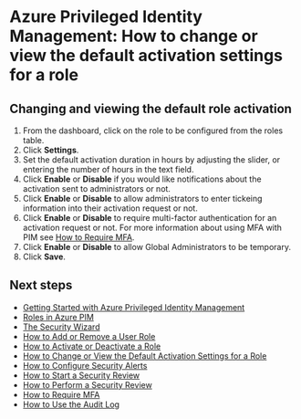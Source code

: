 <properties
   pageTitle="Azure Privileged Identity Management: How To Change or View the Default Settings for a Role"
   description="Learn how to change the default settings for privileged identities with the Azure Privileged Identity Management extension."
   services="active-directory"
   documentationCenter=""
   authors="kgremban"
   manager="stevenpo"
   editor=""/>

<tags
   ms.service="active-directory"
   ms.devlang="na"
   ms.topic="article"
   ms.tgt_pltfrm="na"
   ms.workload="identity"
   ms.date="01/21/2016"
   ms.author="kgremban"/>

# Azure Privileged Identity Management: How to change or view the default activation settings for a role
## Changing and viewing the default role activation
1. From the dashboard, click on the role to be configured from the roles table.
2. Click **Settings**.
3. Set the default activation duration in hours by adjusting the slider, or entering the number of hours in the text field.
4. Click **Enable** or **Disable** if you would like notifications about the activation sent to administrators or not.
5. Click **Enable** or **Disable** to allow administrators to enter tickeing information into their activation request or not.
6. Click **Enable** or **Disable** to require multi-factor authentication for an activation request or not.  For more information about using MFA with PIM see [How to Require MFA](active-directory-privileged-identity-management-how-to-require-mfa.md).
7. Click **Enable** or **Disable** to allow Global Administrators to be temporary.
8. Click **Save**.

<!--PLACEHOLDER: Need an explanation of what the temporary Global Administrator setting is for.-->

<!--Every topic should have next steps and links to the next logical set of content to keep the customer engaged-->

## Next steps
- [Getting Started with Azure Privileged Identity Management](active-directory-privileged-identity-management-getting-started.md)
- [Roles in Azure PIM](active-directory-privileged-identity-management-roles.md)
- [The Security Wizard](active-directory-privileged-identity-management-security-wizard.md)
- [How to Add or Remove a User Role](active-directory-privileged-identity-management-how-to-add-role-to-user.md)
- [How to Activate or Deactivate a Role](active-directory-privileged-identity-management-how-to-activate-role.md)
- [How to Change or View the Default Activation Settings for a Role](active-directory-privileged-identity-management-how-to-change-default-settings.md)
- [How to Configure Security Alerts](active-directory-privileged-identity-management-how-to-configure-security-alerts.md)
- [How to Start a Security Review](active-directory-privileged-identity-management-how-to-start-security-review.md)
- [How to Perform a Security Review](active-directory-privileged-identity-management-how-to-perform-security-review.md)
- [How to Require MFA](active-directory-privileged-identity-management-how-to-require-mfa.md)
- [How to Use the Audit Log](active-directory-privileged-identity-management-how-to-use-audit-log.md)


